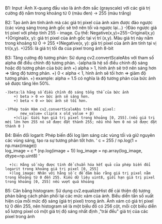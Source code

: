 B1: Input :Ảnh X-quang đầu vào là ảnh đơn sắc (grayscale) với các giá trị cường độ nằm trong khoảng từ 0 (màu đen) -> 255 (màu trắng)

B2: Tạo ảnh âm tính:ảnh mà các giá trị pixel của ảnh xám được đảo ngược (các vùng sáng trong ảnh gốc sẽ trở nên tối và ngược lại...)
-)Đảo ngược giá trị pixel với phép tính 255 - image.
    Cụ thể: Negative(x,y)=255−Original(x,y)
    +)Original(x, y): giá trị pixel của ảnh gốc tại vị trí (x,y). Màu giá trị này nằm trong khoảng từ 0 -> 255 
    +)Negative(x, y): giá trị pixel của ảnh âm tính tại vị trí(x,y).
    +)255: là giá trị tối đa của pixel trong ảnh 8-bit

B3: Tăng cường độ tương phản: Sử dụng cv2.convertScaleAbs với tham số alpha để điều chỉnh độ tương phản.
    -)alpha:là hệ số điều chỉnh độ sáng hoặc độ tương phản của bức ảnh
        +) alpha > 1, hình ảnh sẽ trở nên sáng hơn => tăng độ tương phản.
        +) 0 < alpha < 1, hình ảnh sẽ tối hơn => giảm độ tương phản.
        +) example: alpha = 1.5 có nghĩa là độ tương phản của bức ảnh sẽ được tăng lên 50%.

    -)beta:là hằng số điều chỉnh độ sáng tổng thể của bức ảnh
        +) beta > 0 => bức ảnh sẽ sáng hơn.
        +) beta < 0 => bức ảnh sẽ tối hơn.

    -)Phép toán Hàm cv2.convertScaleAbs trên mỗi pixel: 
           new_value= clip(α x old_value + β)
        +)clip: Giới hạn giá trị pixel trong khoảng [0, 255].(nếu giá trị mới lớn hơn 255 nó sẽ được đặt thành 255; nếu nhỏ hơn 0 nó sẽ được đặt thành 0 )

B4: Biến đổi logarit: Phép biến đổi log làm sáng các vùng tối và giữ nguyên các vùng sáng, tạo ra sự tương phản tốt hơn.
    ' c = 255 / np.log(1 + np.max(image))  
      log_image = c * (np.log(image + 1))
      log_image = np.array(log_image, dtype=np.uint8) '

      +)c: Hằng số này được tính để chuẩn hóa kết quả của phép biến đổi logarit trong khoảng giá trị pixel [0, 255]
      +)log_image: Nhân với hằng số c để đảm bảo rằng giá trị pixel nằm trong khoảng từ 0 đến 255. Kiểu dữ liệu uint8, giới hạn giá trị pixel trong khoảng [0, 255] nếu vượt quá khoảng

B5: Cân bằng histogram: Sử dụng cv2.equalizeHist để cải thiện độ tương phản bằng cách phân phối lại các mức xám của ảnh.
    Biểu diễn tần số xuất hiện của mỗi mức độ sáng (giá trị pixel) trong ảnh. Ảnh xám có giá trị pixel từ 0 đến 255, nên histogram sẽ là một biểu đồ có 256 cột, mỗi cột biểu diễn số lượng pixel có một giá trị độ sáng nhất định ,"trải đều" giá trị của các pixel trong ảnh